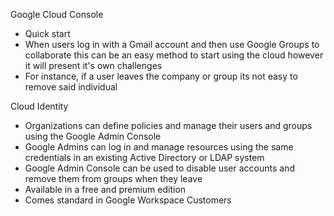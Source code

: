 Google Cloud Console

- Quick start
- When users log in with a Gmail account and then use Google Groups to collaborate this can be an easy method to start using the cloud however it will present it's own challenges
- For instance, if a user leaves the company or group its not easy to remove said individual
 
Cloud Identity

- Organizations can define policies and manage their users and groups using the Google Admin Console
- Google Admins can log in and manage resources using the same credentials in an existing Active Directory or LDAP system
- Google Admin Console can be used to disable user accounts and remove them from groups when they leave
- Available in a free and premium edition
- Comes standard in Google Workspace Customers
